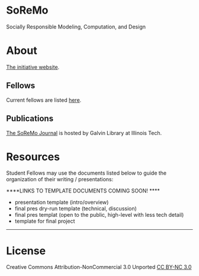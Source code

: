 # SoReMo
Socially Responsible Modeling, Computation, and Design

# About

[The initiative website](http://www.soremo.org).

## Fellows 

Current fellows are listed [here](http://www.soremo.org/fellows). 

## Publications

[The SoReMo Journal](http://journals.library.iit.edu/index.php/Soremo) is hosted by Galvin Library at Illinois Tech.


# Resources 

Student Fellows may use the documents listed below to guide the organization of their writing / presentations: 

****LINKS TO TEMPLATE DOCUMENTS COMING SOON! ****

* presentation template (intro/overview)
* final pres dry-run template (technical, discussion)
* final pres templat (open to the public, high-level with less tech detail)
* template for final project

------ 

# License

Creative Commons Attribution-NonCommercial 3.0 Unported [CC BY-NC 3.0](https://creativecommons.org/licenses/by-nc/3.0/)
